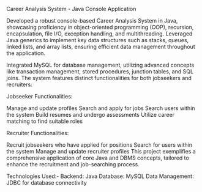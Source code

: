 Career Analysis System - Java Console Application

Developed a robust console-based Career Analysis System in Java, showcasing proficiency in object-oriented programming (OOP), recursion, encapsulation, file I/O, exception handling, and multithreading. Leveraged Java generics to implement key data structures such as stacks, queues, linked lists, and array lists, ensuring efficient data management throughout the application.

Integrated MySQL for database management, utilizing advanced concepts like transaction management, stored procedures, junction tables, and SQL joins. The system features distinct functionalities for both jobseekers and recruiters:

Jobseeker Functionalities:

Manage and update profiles
Search and apply for jobs
Search users within the system
Build resumes and undergo assessments
Utilize career matching to find suitable roles

Recruiter Functionalities:

Recruit jobseekers who have applied for positions
Search for users within the system
Manage and update recruiter profiles
This project exemplifies a comprehensive application of core Java and DBMS concepts, tailored to enhance the recruitment and job-searching process.

Technologies Used:-
Backend: Java
Database: MySQL
Data Management: JDBC for database connectivity
